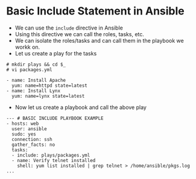 # Basic Include Statement in Ansible

- We can use the `include` directive in Ansible 
- Using this directive we can call the roles, tasks, etc.
- We can isolate the roles/tasks and can call them in the playbook we workk on.
- Let us create a play for the tasks 

```
# mkdir plays && cd $_
# vi packages.yml

- name: Install Apache
  yum: name=httpd state=latest
- name: Install Lynx
  yum: name=lynx state=latest
```

- Now let us create a playbook and call the above play

```
--- # BASIC INCLUDE PLAYBOOK EXAMPLE
- hosts: web
  user: ansible
  sudo: yes
  connection: ssh
  gather_facts: no
  tasks:
  - include: plays/packages.yml
  - name: Verify telnet installed
    shell: yum list installed | grep telnet > /home/ansible/pkgs.log
...
```
